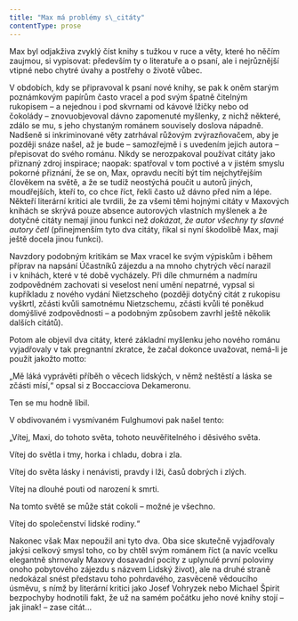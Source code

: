 ```yaml
---
title: "Max má problémy s\_citáty"
contentType: prose
---
```


Max byl odjakživa zvyklý číst knihy s tužkou v ruce a věty, které ho něčím zaujmou, si vypisovat: především ty o literatuře a o psaní, ale i nejrůznější vtipné nebo chytré úvahy a postřehy o životě vůbec.

V obdobích, kdy se připravoval k psaní nové knihy, se pak k oněm starým poznámkovým papírům často vracel a pod svým špatně čitelným rukopisem – a nejednou i pod skvrnami od kávové lžičky nebo od čokolády – znovuobjevoval dávno zapomenuté myšlenky, z nichž některé, zdálo se mu, s jeho chystaným románem souvisely doslova nápadně. Nadšeně si inkriminované věty zatrhával růžovým zvýrazňovačem, aby je později snáze našel, až je bude – samozřejmě i s uvedením jejich autora – přepisovat do svého románu. Nikdy se nerozpakoval používat citáty jako přiznaný zdroj inspirace; naopak: spatřoval v tom poctivé a v jistém smyslu pokorné přiznání, že se on, Max, opravdu necítí být tím nejchytřejším člověkem na světě, a že se tudíž neostýchá poučit u autorů jiných, moudřejších, kteří to, co chce říct, řekli často už dávno před ním a lépe. Někteří literární kritici ale tvrdili, že za všemi těmi hojnými citáty v Maxových knihách se skrývá pouze absence autorových vlastních myšlenek a že dotyčné citáty nemají jinou funkci než _dokázat_, _že autor všechny ty slavné autory četl_ (přinejmenším tyto dva citáty, říkal si nyní škodolibě Max, mají ještě docela jinou funkci).

Navzdory podobným kritikám se Max vracel ke svým výpiskům i během příprav na napsání Účastníků zájezdu a na mnoho chytrých věcí narazil i v knihách, které v té době vycházely. Při díle chmurném a nadmíru zodpovědném zachovati si veselost není umění nepatrné, vypsal si kupříkladu z nového vydání Nietzscheho (později dotyčný citát z rukopisu vyškrtl, zčásti kvůli samotnému Nietzschemu, zčásti kvůli té poněkud domýšlivé zodpovědnosti – a podobným způsobem zavrhl ještě několik dalších citátů).

Potom ale objevil dva citáty, které základní myšlenku jeho nového románu vyjadřovaly v tak pregnantní zkratce, že začal dokonce uvažovat, nemá-li je použít jakožto motto:

„Mě láká vyprávěti příběh o věcech lidských, v němž neštěstí a láska se zčásti mísí,“ opsal si z Boccacciova Dekameronu.

Ten se mu hodně líbil.

V obdivovaném i vysmívaném Fulghumovi pak našel tento:

„Vítej, Maxi, do tohoto světa, tohoto neuvěřitelného i děsivého světa.

Vítej do světla i tmy, horka i chladu, dobra i zla.

Vítej do světa lásky i nenávisti, pravdy i lži, časů dobrých i zlých.

Vítej na dlouhé pouti od narození k smrti.

Na tomto světě se může stát cokoli – možné je všechno.

Vítej do společenství lidské rodiny.“

Nakonec však Max nepoužil ani tyto dva. Oba sice skutečně vyjadřovaly jakýsi celkový smysl toho, co by chtěl svým románem říct (a navíc vcelku elegantně shrnovaly Maxovy dosavadní pocity z uplynulé první poloviny onoho pobytového zájezdu s názvem Lidský život), ale na druhé straně nedokázal snést představu toho pohrdavého, zasvěceně vědoucího úsměvu, s nímž by literární kritici jako Josef Vohryzek nebo Michael Špirit bezpochyby hodnotili fakt, že už na samém počátku jeho nové knihy stojí – jak jinak! – zase citát…
